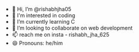 - 👋 Hi, I’m @rishabhjha05
- 👀 I'm interested in coding
- 🌱 I’m currently learning C
- 💞️ I’m looking to collaborate on web development
- 📫 reach me on insta - rishabh_jha_625
- 😄 Pronouns: he/him
<!---
rishabhjha05/rishabhjha05 is a ✨ special ✨ repository because its `README.md` (this file) appears on your GitHub profile.
You can click the Preview link to take a look at your changes.
--->
